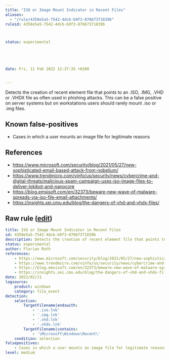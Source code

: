 ```yaml
---
title: "ISO or Image Mount Indicator in Recent Files"
aliases:
  - "/rule/4358e5a5-7542-4dcb-b9f3-87667371839b"
ruleid: 4358e5a5-7542-4dcb-b9f3-87667371839b



status: experimental





date: Fri, 11 Feb 2022 12:37:35 +0100


---
```


Detects the creation of recent element file that points to an .ISO, .IMG, .VHD or .VHDX file as often used in phishing attacks. This can be a false positive on server systems but on workstations users should rarely mount .iso or .img files.

<!--more-->


## Known false-positives

* Cases in which a user mounts an image file for legitimate reasons



## References

* https://www.microsoft.com/security/blog/2021/05/27/new-sophisticated-email-based-attack-from-nobelium/
* https://www.trendmicro.com/vinfo/us/security/news/cybercrime-and-digital-threats/malicious-spam-campaign-uses-iso-image-files-to-deliver-lokibot-and-nanocore
* https://blog.emsisoft.com/en/32373/beware-new-wave-of-malware-spreads-via-iso-file-email-attachments/
* https://insights.sei.cmu.edu/blog/the-dangers-of-vhd-and-vhdx-files/


## Raw rule ([edit](https://github.com/SigmaHQ/sigma/edit/master/rules/windows/file_event/file_event_win_iso_file_recent.yml))
```yaml
title: ISO or Image Mount Indicator in Recent Files
id: 4358e5a5-7542-4dcb-b9f3-87667371839b
description: Detects the creation of recent element file that points to an .ISO, .IMG, .VHD or .VHDX file as often used in phishing attacks. This can be a false positive on server systems but on workstations users should rarely mount .iso or .img files.
status: experimental
author: Florian Roth
references:
    - https://www.microsoft.com/security/blog/2021/05/27/new-sophisticated-email-based-attack-from-nobelium/
    - https://www.trendmicro.com/vinfo/us/security/news/cybercrime-and-digital-threats/malicious-spam-campaign-uses-iso-image-files-to-deliver-lokibot-and-nanocore
    - https://blog.emsisoft.com/en/32373/beware-new-wave-of-malware-spreads-via-iso-file-email-attachments/
    - https://insights.sei.cmu.edu/blog/the-dangers-of-vhd-and-vhdx-files/
date: 2022/02/11
logsource:
    product: windows
    category: file_event
detection:
    selection:
        TargetFilename|endswith: 
            - '.iso.lnk'
            - '.img.lnk'
            - '.vhd.lnk'
            - '.vhdx.lnk'
        TargetFilename|contains:
            - '\Microsoft\Windows\Recent\'
    condition: selection
falsepositives:
    - Cases in which a user mounts an image file for legitimate reasons
level: medium

```
